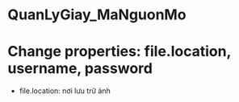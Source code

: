 # QuanLyGiay_MaNguonMo
# Change properties: file.location, username, password
  - file.location: nơi lưu trữ ảnh
